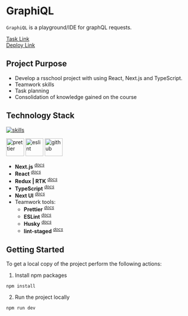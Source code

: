 # GraphiQL

`GraphiQL` is a playground/IDE for graphQL requests.

[Task Link](https://github.com/rolling-scopes-school/tasks/blob/master/react/modules/graphiql.md)  
[Deploy Link]()

## Project Purpose

- Develop a rsschool project with using React, Next.js and TypeScript.
- Teamwork skills
- Task planning
- Consolidation of knowledge gained on the course

## Technology Stack

[![skills](https://skillicons.dev/icons?i=next,react,redux,ts,html,css&theme=dark)](#technology-stack)</a>

<a href="#technology-stack" title="Prettier"><img src="https://github.com/get-icon/geticon/raw/master/icons/prettier.svg" alt="prettier" width="48px" height="48px"></a> <a href="https://www.typescriptlang.org/" title="ESLint"><img src="https://github.com/get-icon/geticon/raw/master/icons/eslint.svg" alt="eslint" width="48px" height="48px"></a> <a href="https://www.typescriptlang.org/" title="github"><img src="https://github.com/get-icon/geticon/raw/master/icons/github-icon.svg" alt="github" width="48px" height="48px"></a>

- **Next.js** <sup>_[docs](https://nextjs.org/)_</sup>
- **React** <sup>_[docs](https://react.dev/)_</sup>
- **Redux | RTK** <sup>_[docs](https://redux-toolkit.js.org/)_</sup>
- **TypeScript** <sup>_[docs](https://www.typescriptlang.org/docs/handbook/typescript-from-scratch.html)_</sup>
- **Next UI** <sup>_[docs](https://nextui.org/)_</sup>
- Teamwork tools:
  - **Prettier** <sup>_[docs](https://prettier.io/docs/en/)_</sup>
  - **ESLint** <sup>_[docs](https://eslint.org/docs/latest/use/core-concepts)_</sup>
  - **Husky** <sup>_[docs](https://typicode.github.io/husky/)_</sup>
  - **lint-staged** <sup>_[docs](https://github.com/okonet/lint-staged)_</sup>

## Getting Started

To get a local copy of the project perform the following actions:

1. Install npm packages

```
npm install
```

2. Run the project locally

```
npm run dev
```
